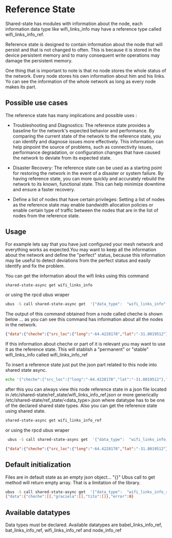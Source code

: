 # Reference State

Shared-state has modules with information about the node, each
information data type like wifi_links_info may have a reference type called
wifi_links_info_ref.

Reference state is designed to contain information about the node that will
persist and that is not changed to often. This is because it is stored in the
device persistent memory and to many consequent write operations may damage the persistent memory. 

One thing that is important to note is that no node stores the whole status of
the network. Every node stores his own information about him and his links. 
Yo can see the information of the whole network as long as every node makes its
part. 

## Possible use cases
The reference state has many implications and possible uses :

* Troubleshooting and Diagnostics:
The reference state provides a baseline for the network's expected
behavior and performance. By comparing the current state of the network
to the reference state, you can identify and diagnose issues more
effectively.
This information can help pinpoint the source of problems, such as
connectivity issues, performance degradation, or configuration changes
that have caused the network to deviate from its expected state.
		
* Disaster Recovery:
The reference state can be used as a starting point for restoring the network in
the event of a disaster or system failure. By having reference state, you can
more quickly and accurately rebuild the network to its known, functional state.
This can help minimize downtime and ensure a faster recovery. 

* Define a list of nodes that have certain privileges: 
Setting a list of nodes as the reference state may enable bandwidth allocation
policies or enable certain type of traffic between the nodes that are in the list
of nodes from the reference state.

## Usage 
For example lets say that you have just configured your mesh network and
everything works as expected.You may want to keep all the information about
the network and define the "perfect" status, because this information may be useful
to detect deviations from the perfect status and easily identify and fix the
problem. 

You can get the information about the wifi links using this command 

```bash
shared-state-async get wifi_links_info
``` 
or using the rpcd ubus wraper 

```bash
ubus -S call shared-state-async get  '{"data_type":  "wifi_links_info" }' 

```
The output of this command obtained from a node called cheche is shown below ...
as you can see this command has information about all the nodes in the network.

```JSON
{"data":{"cheche":{"src_loc":{"long":"-64.4228178","lat":"-31.8019512"},"links":{"ae40411f73a8c64a00fc3abe":{"freq":2462,"iface":"wlan0-mesh","tx_rate":144400,"dst_mac":"c6:4a:00:fc:3a:be","channel":11,"chains":[-40,-35],"signal":-34,"rx_rate":144400,"src_mac":"ae:40:41:1f:73:a8"},"ae40411c85c3ae40411df934":{"freq":5785,"iface":"wlan2-mesh","tx_rate":300000,"dst_mac":"ae:40:41:1d:f9:34","dst_loc":{"long":"-64.42868","lat":"-31.71538"},"channel":157,"chains":[-37,-39],"signal":-35,"rx_rate":270000,"src_mac":"ae:40:41:1c:85:c3"},"ae40411c8516ae40411df935":{"freq":5240,"iface":"wlan1-mesh","tx_rate":240000,"dst_mac":"ae:40:41:1d:f9:35","dst_loc":{"long":"-64.42868","lat":"-31.71538"},"channel":48,"chains":[-65,-64],"signal":-61,"rx_rate":162000,"src_mac":"ae:40:41:1c:85:16"},"ae40411c8516c64a00fc3abf":{"freq":5240,"iface":"wlan1-mesh","tx_rate":104000,"dst_mac":"c6:4a:00:fc:3a:bf","channel":48,"chains":[-77,-82],"signal":-74,"rx_rate":60000,"src_mac":"ae:40:41:1c:85:16"}}},"graciela":{"src_loc":{"long":"-64.42868","lat":"-31.71538"},"links":{"ae40411c85c3ae40411df934":{"freq":5785,"iface":"wlan2-mesh","tx_rate":270000,"dst_mac":"ae:40:41:1c:85:c3","dst_loc":{"long":"-64.4228178","lat":"-31.8019512"},"channel":157,"chains":[-49,-32],"signal":-32,"rx_rate":300000,"src_mac":"ae:40:41:1d:f9:34"},"ae40411df935c64a00fc3abf":{"freq":5240,"iface":"wlan1-mesh","tx_rate":300000,"dst_mac":"c6:4a:00:fc:3a:bf","channel":48,"chains":[-64,-61],"signal":-59,"rx_rate":162000,"src_mac":"ae:40:41:1d:f9:35"},"ae40411c8516ae40411df935":{"freq":5240,"iface":"wlan1-mesh","tx_rate":216000,"dst_mac":"ae:40:41:1c:85:16","dst_loc":{"long":"-64.4228178","lat":"-31.8019512"},"channel":48,"chains":[-64,-59],"signal":-58,"rx_rate":243000,"src_mac":"ae:40:41:1d:f9:35"}}},"tito":{"ae40411f73a8c64a00fc3abe":{"freq":2462,"iface":"wlan0-mesh","tx_rate":144400,"dst_mac":"ae:40:41:1f:73:a8","channel":11,"chains":[-33,-34],"signal":-30,"rx_rate":144400,"src_mac":"c6:4a:00:fc:3a:be"},"ae40411c8516c64a00fc3abf":{"freq":5240,"iface":"wlan1-mesh","tx_rate":60000,"dst_mac":"ae:40:41:1c:85:16","channel":48,"chains":[-69,-64],"signal":-63,"rx_rate":104000,"src_mac":"c6:4a:00:fc:3a:bf"},"ae40411df935c64a00fc3abf":{"freq":5240,"iface":"wlan1-mesh","tx_rate":240000,"dst_mac":"ae:40:41:1d:f9:35","channel":48,"chains":[-46,-53],"signal":-45,"rx_rate":300000,"src_mac":"c6:4a:00:fc:3a:bf"}}},"error":0} 
```

If this information about cheche or part of it is relevant you may want to use
it as the reference state. This will stablish a "permanent" or "stable" 
wifi_links_info called wifi_links_info_ref


To insert a reference state just put the json part related to this node into
shared state async.

```bash
echo '{"cheche":{"src_loc":{"long":"-64.4228178","lat":"-31.8019512"},"links":{"ae40411f73a8c64a00fc3abe":{"freq":2462,"iface":"wlan0-mesh","tx_rate":144400,"dst_mac":"c6:4a:00:fc:3a:be","channel":11,"chains":[-40,-35],"signal":-34,"rx_rate":144400,"src_mac":"ae:40:41:1f:73:a8"}}}}'| shared-state-async insert wifi_links_info_ref
```
after this you can always view this node reference state in a json file located
in /etc/shared-state/ref_state/wifi_links_info_ref.json or more generically
/etc/shared-state/ref_state/<data_type>.json where datatype has to be one of the
declared shared state types. Also you can get the reference state using shared
state.  

```bash
shared-state-async get wifi_links_info_ref
``` 
or using the rpcd ubus wraper 

```bash
 ubus -S call shared-state-async get  '{"data_type":  "wifi_links_info_ref" }' 
```
```JSON
{"data":{"cheche":{"src_loc":{"long":"-64.4228178","lat":"-31.8019512"},"links":{"ae40411f73a8c64a00fc3abe":{"freq":2462,"iface":"wlan0-mesh","tx_rate":144,"dst_mac":"c6:4a:00:fc:3a:be","channel":11,"chains":[-40,-35],"signal":-34,"rx_rate":144400,"src_mac":"ae:40:41:1f:73:a8"}}},"graciela":[]},"error":0}
```
## Default initialization 
Files are in default state as an empty json object... "{}" 
Ubus call to get method will return empty array. That is a limitation of the
library. 

```bash
ubus -S call shared-state-async get  '{"data_type":  "wifi_links_info_ref" }' 
{"data":{"cheche":[],"graciela":[],"tito":[]},"error":0}
```
## Available datatypes
Data types must be declared. Available datatypes are babel_links_info_ref,
bat_links_info_ref, wifi_links_info_ref and node_info_ref
